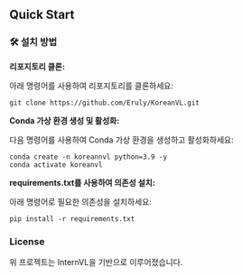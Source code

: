 ## Quick Start

### 🛠️ 설치 방법

**리포지토리 클론:**

아래 명령어를 사용하여 리포지토리를 클론하세요:
```
git clone https://github.com/Eruly/KoreanVL.git
```
**Conda 가상 환경 생성 및 활성화:**

다음 명령어를 사용하여 Conda 가상 환경을 생성하고 활성화하세요:
```
conda create -n koreannvl python=3.9 -y
conda activate koreanvl
```
**requirements.txt를 사용하여 의존성 설치:**

아래 명령어로 필요한 의존성을 설치하세요:
```
pip install -r requirements.txt
```



### License
위 프로젝트는 InternVL을 기반으로 이루어졌습니다.
